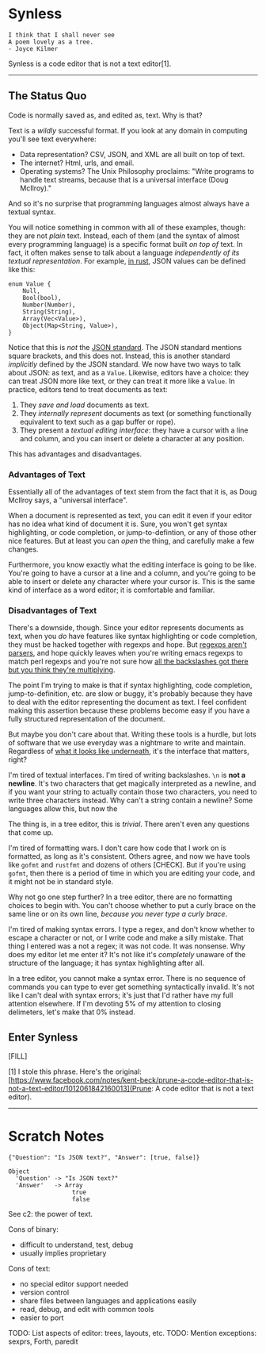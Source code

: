 
# Synless

    I think that I shall never see
    A poem lovely as a tree.
    - Joyce Kilmer

Synless is a code editor that is not a text editor[1].

------

## The Status Quo

Code is normally saved as, and edited as, text. Why is that?

Text is a _wildly_ successful format. If you look at any domain in
computing you'll see text everywhere:

- Data representation? CSV, JSON, and XML are all built on top of text.
- The internet? Html, urls, and email.
- Operating systems? The Unix Philosophy proclaims: "Write
programs to handle text streams, because that is a universal interface
(Doug McIlroy)."

And so it's no surprise that programming languages almost always have
a textual syntax.

You will notice something in common with all of these examples, though: they
are not _plain_ text. Instead, each of them (and the syntax of almost
every programming language) is a specific format built _on top of_
text. In fact, it often makes sense to talk about a language
_independently of its textual representation_. For example,
[in rust](https://docs.serde.rs/serde_json/), JSON values can be
defined like this:

    enum Value {
        Null,
        Bool(bool),
        Number(Number),
        String(String),
        Array(Vec<Value>),
        Object(Map<String, Value>),
    }
    
Notice that this is _not_ the [JSON standard](http://json.org/). The
JSON standard mentions square brackets, and this does not. Instead,
this is another standard _implicitly_ defined by the JSON standard.
We now have two ways to talk about JSON: as text, and as a `Value`.
Likewise, editors have a choice: they can treat JSON more like text,
or they can treat it more like a `Value`. In practice, editors tend to
treat documents as text:

1. They _save and load_ documents as text.
2. They _internally represent_ documents as text (or something
   functionally equivalent to text such as a gap buffer or rope).
3. They present a _textual editing interface_: they have a cursor with
   a line and column, and you can insert or delete a character at any
   position.

This has advantages and disadvantages.

### Advantages of Text

Essentially all of the advantages of text stem from the fact that it
is, as Doug McIlroy says, a "universal interface".

When a document is represented as text, you can edit it even if your
editor has no idea what kind of document it is. Sure, you won't get
syntax highlighting, or code completion, or jump-to-defintion, or any
of those other nice features. But at least you can _open_ the thing,
and carefully make a few changes.

Furthermore, you know exactly what the editing interface is going to
be like. You're going to have a cursor at a line and a column, and
you're going to be able to insert or delete any character where your
cursor is. This is the same kind of interface as a word editor; it is
comfortable and familiar.


### Disadvantages of Text

There's a downside, though. Since your editor represents documents as
text, when you _do_ have features like syntax highlighting or code
completion, they must be hacked together with regexps and hope. But
[regexps aren't parsers](FILL), and hope quickly leaves when you're
writing emacs regexps to match perl regexps and you're not sure how
[all the backslashes got there but you think they're multiplying](https://github.com/jrockway/cperl-mode/blob/master/cperl-mode.el#L8224).

The point I'm trying to make is that if syntax highlighting, code
completion, jump-to-definition, etc. are slow or buggy, it's probably
because they have to deal with the editor representing the document as
text. I feel confident making this assertion because these problems
become easy if you have a fully structured representation of the
document.

But maybe you don't care about that. Writing these tools is a hurdle,
but lots of software that we use everyday was a nightmare to write and
maintain. Regardless of [what it looks like underneath](FILL), it's
the interface that matters, right?

I'm tired of textual interfaces. I'm tired of writing backslashes.
`\n` is **not a newline**. It's two characters that get magically
interpreted as a newline, and if you want your string to actually
contain those two characters, you need to write three characters
instead. Why can't a string contain a newline? Some languages allow
this, but now the 

The thing is, in a tree editor, this is _trivial_. There aren't even
any questions that come up.

I'm tired of formatting wars. I don't care how code that I work on is
formatted, as long as it's consistent. Others agree, and now we have
tools like `gofmt` and `rustfmt` and dozens of others [CHECK]. But if
you're using `gofmt`, then there is a period of time in which you are
editing your code, and it might not be in standard style.

Why not go one step further? In a tree editor, there are no formatting
choices to begin with. You can't choose whether to put a curly brace
on the same line or on its own line, _because you never type a curly
brace_.

I'm tired of making syntax errors. I type a regex, and don't know
whether to escape a character or not, or I write code and make a silly
mistake. That thing I entered was a not a regex; it was not code. It
was nonsense. Why does my editor let me enter it? It's not like it's
_completely_ unaware of the structure of the language; it has syntax
highlighting after all.

In a tree editor, you cannot make a syntax error. There is no sequence
of commands you can type to ever get something syntactically invalid.
It's not like I can't deal with syntax errors; it's just that I'd
rather have my full attention elsewhere. If I'm devoting 5% of my
attention to closing delimeters, let's make that 0% instead.

<!-- I'm tired of searching for a variable name, and getting results that
are in a comment. Those are completely different kinds of things; it
doesn't make semantic sense to mix them up. -->

<!-- and hope quickly leaves after you
somehow get Paredit into a state where your lisp has an odd number of
parens, and now Paredit is dutifully enforcing that your parens never
again be balanced. -->

## Enter Synless

[FILL]

[1] I stole this phrase. Here's the original: [https://www.facebook.com/notes/kent-beck/prune-a-code-editor-that-is-not-a-text-editor/1012061842160013](Prune: A code editor that is not a text editor).

------

# Scratch Notes

    {"Question": "Is JSON text?", "Answer": [true, false]}

    Object
      'Question' -> "Is JSON text?"
      'Answer'   -> Array
                      true
                      false

See c2: the power of text.

Cons of binary:

- difficult to understand, test, debug
- usually implies proprietary

Cons of text:

- no special editor support needed
- version control
- share files between languages and applications easily
- read, debug, and edit with common tools
- easier to port

TODO: List aspects of editor: trees, layouts, etc.
TODO: Mention exceptions: sexprs, Forth, paredit
